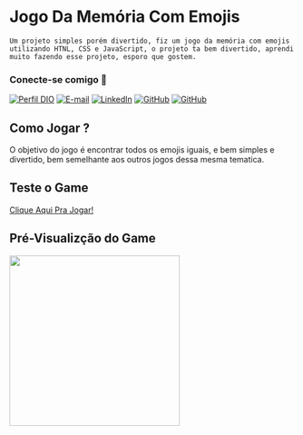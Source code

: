 # Jogo Da Memória Com Emojis
```Um projeto simples porém divertido, fiz um jogo da memória com emojis utilizando HTNL, CSS e JavaScript, o projeto ta bem divertido, aprendi muito fazendo esse projeto, esporo que gostem.```

### Conecte-se comigo 📲
[![Perfil DIO](https://img.shields.io/badge/-Meu%20Perfil%20na%20DIO-30A3DC?style=for-the-badge)](https://web.dio.me/users/Gabriel_Henrique)
[![E-mail](https://img.shields.io/badge/-Email-000?style=for-the-badge&logo=microsoft-outlook&logoColor=E94D5F)](mailto:gabrielhenrique.h360@gmail.com)
[![LinkedIn](https://img.shields.io/badge/-LinkedIn-000?style=for-the-badge&logo=linkedin&logoColor=30A3DC)](www.linkedin.com/in/gabrielh360)
[![GitHub](https://img.shields.io/badge/GitHub-000?style=for-the-badge&logo=github&logoColor=FFFFFF)](https://github.com/Gabrielh360)
[![GitHub](https://img.shields.io/badge/Bielzinh360-000?style=for-the-badge&logo=instagram)](https://instagram.com/bielzinh360?utm_source=qr&igshid=MzNlNGNkZWQ4Mg%3D%3D)


## Como Jogar ?
O objetivo do jogo é encontrar todos os emojis iguais, e bem simples e divertido, bem semelhante aos outros jogos dessa mesma tematica. 

## Teste o Game 
[Clique Aqui Pra Jogar!](https://gabrielh360.github.io/jogo_da_memoria-html-css-js/)

## Pré-Visualizção do Game
<img height="300px" src="https://github.com/Gabrielh360/detona_ralph_game-js/assets/91648449/27ec5fb1-4dd7-4691-b816-e9fee06dd19a">
